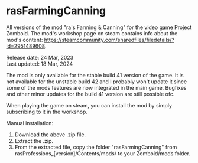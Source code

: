 # rasFarmingCanning
All versions of the mod "ra's Farming & Canning" for the video game Project Zomboid. The mod's workshop page on steam contains info about the mod's content: https://steamcommunity.com/sharedfiles/filedetails/?id=2951489608.

Release date: 24 Mar, 2023 <br>
Last updated: 18 Mar, 2024

The mod is only available for the stable build 41 version of the game. It is not available for the unstable build 42 and I probably won't update it since some of the mods features are now integrated in the main game. Bugfixes and other minor updates for the build 41 version are still possible ofc.

When playing the game on steam, you can install the mod by simply subscribing to it in the workshop.

Manual installation:
1. Download the above .zip file.
2. Extract the .zip.
3. From the extracted file, copy the folder "rasFarmingCanning" from rasProfessions_[version]/Contents/mods/ to your Zomboid/mods folder.



